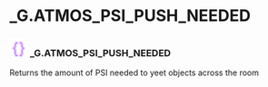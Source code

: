 # _G.ATMOS_PSI_PUSH_NEEDED

### <img src="../../.gitbook/assets/global.png" width="32" height="32" /> **_G**.ATMOS_PSI_PUSH_NEEDED
Returns the amount of PSI needed to yeet objects across the room<br>
